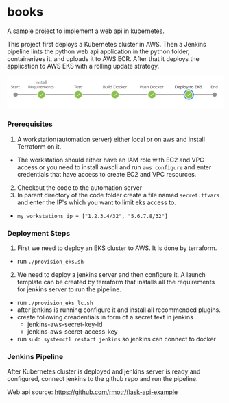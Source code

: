 # books
A sample project to implement a web api in kubernetes.

This project first deploys a Kubernetes cluster in AWS.
Then a Jenkins pipeline lints the python web api application in the python folder, containerizes it, and uploads it to AWS ECR. After that it deploys the application to AWS EKS with a rolling update strategy.

<img src="https://raw.githubusercontent.com/tadayoni1/books/master/screenshots/pipeline.PNG">

### Prerequisites

1. A workstation(automation server) either local or on aws and install Terraform on it.
  - The workstation should either have an IAM role with EC2 and VPC access or you need to install awscli and run `aws configure` and enter credentials that have access to create EC2 and VPC resources.
2. Checkout the code to the automation server
3. In parent directory of the code folder create a file named `secret.tfvars` and enter the IP's which you want to limit eks access to.
  - `my_workstations_ip = ["1.2.3.4/32", "5.6.7.8/32"]`

### Deployment Steps
1. First we need to deploy an EKS cluster to AWS. It is done by terraform. 
  - run `./provision_eks.sh`
2. We need to deploy a jenkins server and then configure it. A launch template can be created by terraform that installs all the requirements for jenkins server to run the pipeline.
- run `./provision_eks_lc.sh`
- after jenkins is running configure it and install all recommended plugins.
- create following creadentials in form of a secret text in jenkins
  - jenkins-aws-secret-key-id
  - jenkins-aws-secret-access-key
- run `sudo systemctl restart jenkins` so jenkins can connect to docker


### Jenkins Pipeline
After Kubernetes cluster is deployed and jenkins server is ready and configured, connect jenkins to the github repo and run the pipeline.

Web api source: https://github.com/rmotr/flask-api-example
